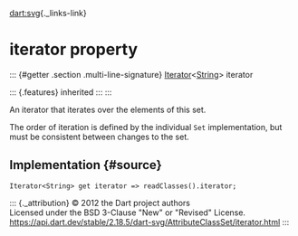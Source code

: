 [dart:svg](../../dart-svg/dart-svg-library){._links-link}

iterator property
=================

::: {#getter .section .multi-line-signature}
[Iterator](../../dart-core/iterator-class)\<[String](../../dart-core/string-class)\>
iterator

::: {.features}
inherited
:::
:::

An iterator that iterates over the elements of this set.

The order of iteration is defined by the individual `Set`
implementation, but must be consistent between changes to the set.

Implementation {#source}
--------------

``` {.language-dart data-language="dart"}
Iterator<String> get iterator => readClasses().iterator;
```

::: {._attribution}
© 2012 the Dart project authors\
Licensed under the BSD 3-Clause \"New\" or \"Revised\" License.\
<https://api.dart.dev/stable/2.18.5/dart-svg/AttributeClassSet/iterator.html>
:::
